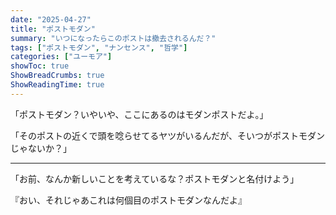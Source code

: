 ```yaml
---
date: "2025-04-27"
title: "ポストモダン"
summary: "いつになったらこのポストは撤去されるんだ？"
tags: ["ポストモダン", "ナンセンス", "哲学"]
categories: ["ユーモア"]
showToc: true
ShowBreadCrumbs: true
ShowReadingTime: true
---
```


「ポストモダン？いやいや、ここにあるのはモダンポストだよ。」

「そのポストの近くで頭を唸らせてるヤツがいるんだが、そいつがポストモダンじゃないか？」

---

「お前、なんか新しいことを考えているな？ポストモダンと名付けよう」 

『おい、それじゃあこれは何個目のポストモダンなんだよ』
